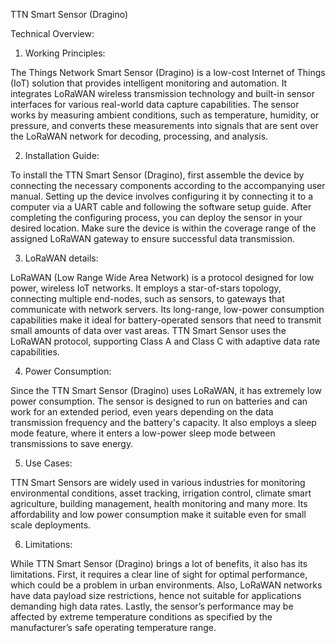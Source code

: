 TTN Smart Sensor (Dragino)

Technical Overview:

1. Working Principles:

The Things Network Smart Sensor (Dragino) is a low-cost Internet of Things (IoT) solution that provides intelligent monitoring and automation. It integrates LoRaWAN wireless transmission technology and built-in sensor interfaces for various real-world data capture capabilities. The sensor works by measuring ambient conditions, such as temperature, humidity, or pressure, and converts these measurements into signals that are sent over the LoRaWAN network for decoding, processing, and analysis.

2. Installation Guide:

To install the TTN Smart Sensor (Dragino), first assemble the device by connecting the necessary components according to the accompanying user manual. Setting up the device involves configuring it by connecting it to a computer via a UART cable and following the software setup guide. After completing the configuring process, you can deploy the sensor in your desired location. Make sure the device is within the coverage range of the assigned LoRaWAN gateway to ensure successful data transmission.

3. LoRaWAN details:

LoRaWAN (Low Range Wide Area Network) is a protocol designed for low power, wireless IoT networks. It employs a star-of-stars topology, connecting multiple end-nodes, such as sensors, to gateways that communicate with network servers. Its long-range, low-power consumption capabilities make it ideal for battery-operated sensors that need to transmit small amounts of data over vast areas. TTN Smart Sensor uses the LoRaWAN protocol, supporting Class A and Class C with adaptive data rate capabilities.

4. Power Consumption:

Since the TTN Smart Sensor (Dragino) uses LoRaWAN, it has extremely low power consumption. The sensor is designed to run on batteries and can work for an extended period, even years depending on the data transmission frequency and the battery's capacity. It also employs a sleep mode feature, where it enters a low-power sleep mode between transmissions to save energy.

5. Use Cases:

TTN Smart Sensors are widely used in various industries for monitoring environmental conditions, asset tracking, irrigation control, climate smart agriculture, building management, health monitoring and many more. Its affordability and low power consumption make it suitable even for small scale deployments.

6. Limitations:

While TTN Smart Sensor (Dragino) brings a lot of benefits, it also has its limitations. First, it requires a clear line of sight for optimal performance, which could be a problem in urban environments. Also, LoRaWAN networks have data payload size restrictions, hence not suitable for applications demanding high data rates. Lastly, the sensor’s performance may be affected by extreme temperature conditions as specified by the manufacturer’s safe operating temperature range.